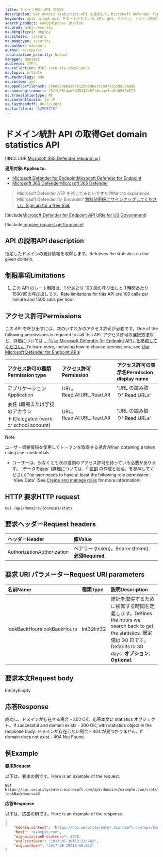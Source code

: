 ```yaml
---
title: ドメイン統計 API の取得
description: Get domain statistics API を使用して、Microsoft Defender for Endpoint の特定のドメインの統計情報を取得する方法について説明します。
keywords: apis、graph api、サポートされている API、get、ドメイン、ドメイン関連デバイス
search.product: eADQiWindows 10XVcnh
ms.prod: m365-security
ms.mktglfcycl: deploy
ms.sitesec: library
ms.pagetype: security
ms.author: macapara
author: mjcaparas
localization_priority: Normal
manager: dansimp
audience: ITPro
ms.collection: M365-security-compliance
ms.topic: article
MS.technology: mde
ms.custom: api
ms.openlocfilehash: 50b05b98ba507e120bbd6a3dc09f4633dac3a005
ms.sourcegitcommit: 787fb30fdae6d49347a87f4baae3cd140067e573
ms.translationtype: MT
ms.contentlocale: ja-JP
ms.lasthandoff: 06/17/2021
ms.locfileid: "52998778"
---
```

# <a name="get-domain-statistics-api"></a><span data-ttu-id="9e7bf-104">ドメイン統計 API の取得</span><span class="sxs-lookup"><span data-stu-id="9e7bf-104">Get domain statistics API</span></span>

[!INCLUDE [Microsoft 365 Defender rebranding](../../includes/microsoft-defender.md)]

<span data-ttu-id="9e7bf-105">**適用対象:**</span><span class="sxs-lookup"><span data-stu-id="9e7bf-105">**Applies to:**</span></span>
- [<span data-ttu-id="9e7bf-106">Microsoft Defender for Endpoint</span><span class="sxs-lookup"><span data-stu-id="9e7bf-106">Microsoft Defender for Endpoint</span></span>](https://go.microsoft.com/fwlink/p/?linkid=2154037)
- [<span data-ttu-id="9e7bf-107">Microsoft 365 Defender</span><span class="sxs-lookup"><span data-stu-id="9e7bf-107">Microsoft 365 Defender</span></span>](https://go.microsoft.com/fwlink/?linkid=2118804)

> <span data-ttu-id="9e7bf-108">Microsoft Defender ATP を試してみたいですか?</span><span class="sxs-lookup"><span data-stu-id="9e7bf-108">Want to experience Microsoft Defender for Endpoint?</span></span> [<span data-ttu-id="9e7bf-109">無料試用版にサインアップしてください。</span><span class="sxs-lookup"><span data-stu-id="9e7bf-109">Sign up for a free trial.</span></span>](https://www.microsoft.com/microsoft-365/windows/microsoft-defender-atp?ocid=docs-wdatp-exposedapis-abovefoldlink) 

[!include[Microsoft Defender for Endpoint API URIs for US Government](../../includes/microsoft-defender-api-usgov.md)]

[!include[Improve request performance](../../includes/improve-request-performance.md)]


## <a name="api-description"></a><span data-ttu-id="9e7bf-110">API の説明</span><span class="sxs-lookup"><span data-stu-id="9e7bf-110">API description</span></span>
<span data-ttu-id="9e7bf-111">指定したドメインの統計情報を取得します。</span><span class="sxs-lookup"><span data-stu-id="9e7bf-111">Retrieves the statistics on the given domain.</span></span>


## <a name="limitations"></a><span data-ttu-id="9e7bf-112">制限事項</span><span class="sxs-lookup"><span data-stu-id="9e7bf-112">Limitations</span></span>
1. <span data-ttu-id="9e7bf-113">この API のレート制限は、1 分あたり 100 回の呼び出しと 1 時間あたり 1500 回の呼び出しです。</span><span class="sxs-lookup"><span data-stu-id="9e7bf-113">Rate limitations for this API are 100 calls per minute and 1500 calls per hour.</span></span>


## <a name="permissions"></a><span data-ttu-id="9e7bf-114">アクセス許可</span><span class="sxs-lookup"><span data-stu-id="9e7bf-114">Permissions</span></span>
<span data-ttu-id="9e7bf-115">この API を呼び出すには、次のいずれかのアクセス許可が必要です。</span><span class="sxs-lookup"><span data-stu-id="9e7bf-115">One of the following permissions is required to call this API.</span></span> <span data-ttu-id="9e7bf-116">アクセス許可の選択方法など、詳細については [、「Use Microsoft Defender for Endpoint API」を参照してください。](apis-intro.md)</span><span class="sxs-lookup"><span data-stu-id="9e7bf-116">To learn more, including how to choose permissions, see [Use Microsoft Defender for Endpoint APIs](apis-intro.md)</span></span>

<span data-ttu-id="9e7bf-117">アクセス許可の種類</span><span class="sxs-lookup"><span data-stu-id="9e7bf-117">Permission type</span></span> |   <span data-ttu-id="9e7bf-118">アクセス許可</span><span class="sxs-lookup"><span data-stu-id="9e7bf-118">Permission</span></span>  |   <span data-ttu-id="9e7bf-119">アクセス許可の表示名</span><span class="sxs-lookup"><span data-stu-id="9e7bf-119">Permission display name</span></span>
:---|:---|:---
<span data-ttu-id="9e7bf-120">アプリケーション</span><span class="sxs-lookup"><span data-stu-id="9e7bf-120">Application</span></span> |   <span data-ttu-id="9e7bf-121">URL。Read.All</span><span class="sxs-lookup"><span data-stu-id="9e7bf-121">URL.Read.All</span></span> |  <span data-ttu-id="9e7bf-122">'URL の読み取り'</span><span class="sxs-lookup"><span data-stu-id="9e7bf-122">'Read URLs'</span></span>
<span data-ttu-id="9e7bf-123">委任 (職場または学校のアカウント)</span><span class="sxs-lookup"><span data-stu-id="9e7bf-123">Delegated (work or school account)</span></span> | <span data-ttu-id="9e7bf-124">URL。Read.All</span><span class="sxs-lookup"><span data-stu-id="9e7bf-124">URL.Read.All</span></span> | <span data-ttu-id="9e7bf-125">'URL の読み取り'</span><span class="sxs-lookup"><span data-stu-id="9e7bf-125">'Read URLs'</span></span>

>[!Note]
> <span data-ttu-id="9e7bf-126">ユーザー資格情報を使用してトークンを取得する場合:</span><span class="sxs-lookup"><span data-stu-id="9e7bf-126">When obtaining a token using user credentials:</span></span>
>- <span data-ttu-id="9e7bf-127">ユーザーは、少なくとも次の役割のアクセス許可を持っている必要があります。 'データの表示' (詳細については、「 [役割](user-roles.md) の作成と管理」を参照してください)</span><span class="sxs-lookup"><span data-stu-id="9e7bf-127">The user needs to have at least the following role permission: 'View Data' (See [Create and manage roles](user-roles.md) for more information)</span></span>

## <a name="http-request"></a><span data-ttu-id="9e7bf-128">HTTP 要求</span><span class="sxs-lookup"><span data-stu-id="9e7bf-128">HTTP request</span></span>
```
GET /api/domains/{domain}/stats
```

## <a name="request-headers"></a><span data-ttu-id="9e7bf-129">要求ヘッダー</span><span class="sxs-lookup"><span data-stu-id="9e7bf-129">Request headers</span></span>

<span data-ttu-id="9e7bf-130">ヘッダー</span><span class="sxs-lookup"><span data-stu-id="9e7bf-130">Header</span></span> | <span data-ttu-id="9e7bf-131">値</span><span class="sxs-lookup"><span data-stu-id="9e7bf-131">Value</span></span> 
:---|:---
<span data-ttu-id="9e7bf-132">Authorization</span><span class="sxs-lookup"><span data-stu-id="9e7bf-132">Authorization</span></span> | <span data-ttu-id="9e7bf-133">ベアラー {token}。</span><span class="sxs-lookup"><span data-stu-id="9e7bf-133">Bearer {token}.</span></span> <span data-ttu-id="9e7bf-134">**必須**</span><span class="sxs-lookup"><span data-stu-id="9e7bf-134">**Required**.</span></span>

## <a name="request-uri-parameters"></a><span data-ttu-id="9e7bf-135">要求 URI パラメーター</span><span class="sxs-lookup"><span data-stu-id="9e7bf-135">Request URI parameters</span></span>

<span data-ttu-id="9e7bf-136">名前</span><span class="sxs-lookup"><span data-stu-id="9e7bf-136">Name</span></span> | <span data-ttu-id="9e7bf-137">種類</span><span class="sxs-lookup"><span data-stu-id="9e7bf-137">Type</span></span> | <span data-ttu-id="9e7bf-138">説明</span><span class="sxs-lookup"><span data-stu-id="9e7bf-138">Description</span></span>
:---|:---|:---
<span data-ttu-id="9e7bf-139">lookBackHours</span><span class="sxs-lookup"><span data-stu-id="9e7bf-139">lookBackHours</span></span> | <span data-ttu-id="9e7bf-140">Int32</span><span class="sxs-lookup"><span data-stu-id="9e7bf-140">Int32</span></span> | <span data-ttu-id="9e7bf-141">統計を取得するために検索する時間を定義します。</span><span class="sxs-lookup"><span data-stu-id="9e7bf-141">Defines the hours we search back to get the statistics.</span></span> <span data-ttu-id="9e7bf-142">既定値は 30 日です。</span><span class="sxs-lookup"><span data-stu-id="9e7bf-142">Defaults to 30 days.</span></span> <span data-ttu-id="9e7bf-143">**オプション**。</span><span class="sxs-lookup"><span data-stu-id="9e7bf-143">**Optional**.</span></span>

## <a name="request-body"></a><span data-ttu-id="9e7bf-144">要求本文</span><span class="sxs-lookup"><span data-stu-id="9e7bf-144">Request body</span></span>
<span data-ttu-id="9e7bf-145">Empty</span><span class="sxs-lookup"><span data-stu-id="9e7bf-145">Empty</span></span>

## <a name="response"></a><span data-ttu-id="9e7bf-146">応答</span><span class="sxs-lookup"><span data-stu-id="9e7bf-146">Response</span></span>
<span data-ttu-id="9e7bf-147">成功し、ドメインが存在する場合 - 200 OK、応答本文に statistics オブジェクト。</span><span class="sxs-lookup"><span data-stu-id="9e7bf-147">If successful and domain exists - 200 OK, with statistics object in the response body.</span></span> <span data-ttu-id="9e7bf-148">ドメインが存在しない場合 - 404 が見つかりません。</span><span class="sxs-lookup"><span data-stu-id="9e7bf-148">If domain does not exist - 404 Not Found.</span></span>


## <a name="example"></a><span data-ttu-id="9e7bf-149">例</span><span class="sxs-lookup"><span data-stu-id="9e7bf-149">Example</span></span>

<span data-ttu-id="9e7bf-150">**要求**</span><span class="sxs-lookup"><span data-stu-id="9e7bf-150">**Request**</span></span>

<span data-ttu-id="9e7bf-151">以下は、要求の例です。</span><span class="sxs-lookup"><span data-stu-id="9e7bf-151">Here is an example of the request.</span></span>

```http
GET https://api.securitycenter.microsoft.com/api/domains/example.com/stats?lookBackHours=48
```

<span data-ttu-id="9e7bf-152">**応答**</span><span class="sxs-lookup"><span data-stu-id="9e7bf-152">**Response**</span></span>

<span data-ttu-id="9e7bf-153">以下は、応答の例です。</span><span class="sxs-lookup"><span data-stu-id="9e7bf-153">Here is an example of the response.</span></span>


```json
{
    "@odata.context": "https://api.securitycenter.microsoft.com/api/$metadata#microsoft.windowsDefenderATP.api.InOrgDomainStats",
    "host": "example.com",
    "organizationPrevalence": 4070,
    "orgFirstSeen": "2017-07-30T13:23:48Z",
    "orgLastSeen": "2017-08-29T13:09:05Z"
}
```
